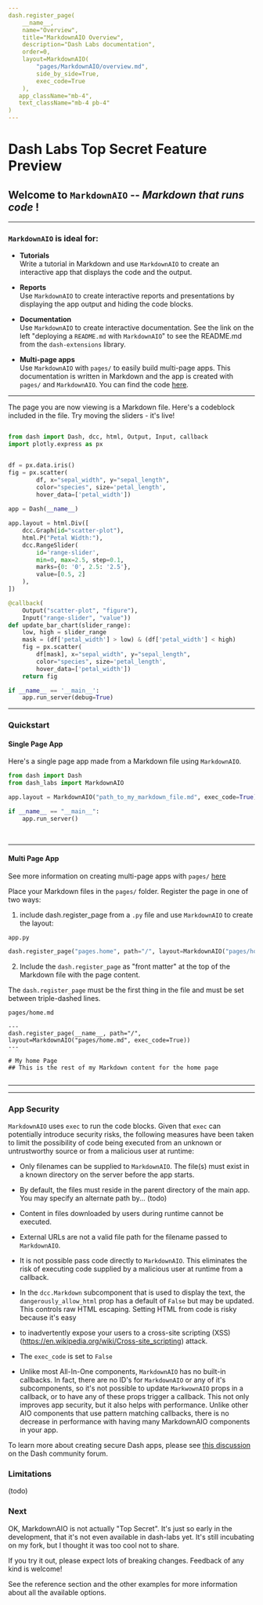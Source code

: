 ```yaml
---
dash.register_page(
    __name__,    
    name="Overview",
    title="MarkdownAIO Overview",
    description="Dash Labs documentation",
    order=0,
    layout=MarkdownAIO(
        "pages/MarkdownAIO/overview.md",
        side_by_side=True,  
        exec_code=True
    ),
   app_className="mb-4",
   text_className="mb-4 pb-4"
)
---
```


# Dash Labs Top Secret Feature Preview



## Welcome to `MarkdownAIO` -- _Markdown that runs code_ !

-------

### `MarkdownAIO` is ideal for:  

 - __Tutorials__  
Write a tutorial in Markdown and use `MarkdownAIO` to create an interactive app that displays the code and the output.  


 - __Reports__    
Use `MarkdownAIO` to create interactive reports and presentations by displaying the app output and hiding the code blocks.  


 - __Documentation__  
Use `MarkdownAIO` to create interactive documentation.  See the link on the left "deploying a `README.md` with `MarkdownAIO`" to
see the README.md from the `dash-extensions` library.  

 - __Multi-page apps__  
Use `MarkdownAIO` with `pages/` to easily build multi-page apps.  This documentation is written in Markdown and the app
is created with `pages/` and `MarkdownAIO`. You can find the code [here](https://github.com/AnnMarieW/dash-labs/tree/MarkdownAIO/docs/demos/MarkdownAIO_multi_page).  



------------

The page you are now viewing is a Markdown file.  Here's a codeblock included in the file. 
Try moving the sliders  - it's live!


```python

from dash import Dash, dcc, html, Output, Input, callback
import plotly.express as px


df = px.data.iris()
fig = px.scatter(
        df, x="sepal_width", y="sepal_length",
        color="species", size='petal_length',
        hover_data=['petal_width'])
        
app = Dash(__name__)

app.layout = html.Div([
    dcc.Graph(id="scatter-plot"),
    html.P("Petal Width:"),
    dcc.RangeSlider(
        id='range-slider',
        min=0, max=2.5, step=0.1,
        marks={0: '0', 2.5: '2.5'},
        value=[0.5, 2]
    ),
])

@callback(
    Output("scatter-plot", "figure"),
    Input("range-slider", "value"))
def update_bar_chart(slider_range):
    low, high = slider_range
    mask = (df['petal_width'] > low) & (df['petal_width'] < high)
    fig = px.scatter(
        df[mask], x="sepal_width", y="sepal_length",
        color="species", size='petal_length',
        hover_data=['petal_width'])
    return fig

if __name__ == '__main__':
    app.run_server(debug=True)


```
-----------


### Quickstart  


#### Single Page App  

Here's a single page app made from a Markdown file using `MarkdownAIO`. 


```python exec-code-false side-by-side-false
from dash import Dash
from dash_labs import MarkdownAIO

app.layout = MarkdownAIO("path_to_my_markdown_file.md", exec_code=True)

if __name__ == "__main__":
    app.run_server()
    
    
```
-----------

#### Multi Page App

See more information on creating multi-page apps with `pages/` [here]()

Place your Markdown files in the `pages/` folder.  Register the page in one of two ways: 

1) include dash.register_page from a `.py` file and use `MarkdownAIO` to create the layout:

`app.py`
``` python exec-code-false  side-by-side-false clipboard-props-{"className": "d-none"}
dash.register_page("pages.home", path="/", layout=MarkdownAIO("pages/home.md", exec_code=True))
```

2) Include the `dash.register_page` as "front matter" at the top of the Markdown file with the page content.

The `dash.register_page` must be the first thing in the file and must be set between triple-dashed lines. 

`pages/home.md`
```text exec-code-false side-by-side-false clipboard-props-{"className": "d-none"}
---
dash.register_page(__name__, path="/", layout=MarkdownAIO("pages/home.md", exec_code=True))
---

# My home Page
## This is the rest of my Markdown content for the home page


```

---------
--------

### App Security

`MarkdownAIO` uses `exec` to run the code blocks. Given that `exec` can potentially introduce security
risks, the following measures have been taken to limit the possibility of code being executed from an
unknown or untrustworthy source or from a malicious user at runtime:

- Only filenames can be supplied to `MarkdownAIO`. The file(s) must exist in a known directory on the 
server before the app starts. 

- By default, the files must reside in the parent directory of the main app.  You may specify an alternate
path by... (todo)

- Content in files downloaded by users during runtime cannot be executed.

- External URLs are not a valid file path for the filename passed to `MarkdownAIO`.

- It is not possible pass code directly to `MarkdownAIO`. This eliminates the risk of executing code supplied
by a malicious user at runtime from a callback.

- In the `dcc.Markdown` subcomponent that is used to display the text, the `dangerously_allow_html` prop has a default
of `False` but may be updated. This controls raw HTML escaping. Setting HTML from code is risky because it's easy 
- to inadvertently expose your users to a cross-site scripting (XSS) (https://en.wikipedia.org/wiki/Cross-site_scripting) attack.

- The `exec_code` is set to `False` 

- Unlike most All-In-One components, `MarkdownAIO` has no built-in callbacks.  In fact, there are no ID's for `MarkdownAIO`
or any of it's subcomponents, so it's not possible to update `MarkwownAIO` props in a callback, or to have any 
of these props trigger a callback.  This not only improves app security, but it also helps with performance.
Unlike other AIO components that use pattern matching callbacks, there is no decrease in performance with
having many MarkdownAIO components in your app.

To learn more about creating secure Dash apps, please see [this discussion](https://community.plotly.com/t/writing-secure-dash-apps-community-thread/54619/)
on the Dash community forum.

### Limitations
(todo)

### Next 

OK, MarkdownAIO is not actually "Top Secret".  It's just so early in the development, that it's not even available in
dash-labs yet.  It's still incubating on my fork, but I thought it was too cool not to share. 

If you try it out, please expect lots of breaking changes.  Feedback of any kind is welcome! 


See the reference section and the other examples for more information about all the available options.